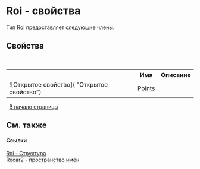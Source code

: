 # Roi - свойства
 

Тип <a href="262429f5-c169-d506-9f23-8cc61f10759c">Roi</a> предоставляет следующие члены.


## Свойства
&nbsp;<table><tr><th></th><th>Имя</th><th>Описание</th></tr><tr><td>![Открытое свойство]( "Открытое свойство")</td><td><a href="33b007ce-2194-cbaf-ea60-36c0e0d9735b">Points</a></td><td /></tr></table>&nbsp;
<a href="#roi---свойства">В начало страницы</a>

## См. также


#### Ссылки
<a href="262429f5-c169-d506-9f23-8cc61f10759c">Roi - Структура</a><br /><a href="0dd0c505-07fc-c3e8-128c-d1a0701f2a29">Recar2 - пространство имён</a><br />
